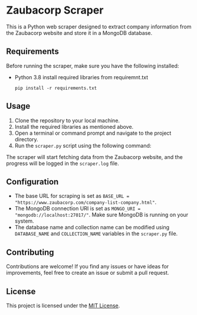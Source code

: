 # Zaubacorp Scraper

This is a Python web scraper designed to extract company information from the Zaubacorp website and store it in a MongoDB database.

## Requirements

Before running the scraper, make sure you have the following installed:

- Python 3.8
install required libraries from requiremnt.txt
  
  ```pip install -r requirements.txt```
## Usage

1. Clone the repository to your local machine.
2. Install the required libraries as mentioned above.
3. Open a terminal or command prompt and navigate to the project directory.
4. Run the `scraper.py` script using the following command:


The scraper will start fetching data from the Zaubacorp website, and the progress will be logged in the `scraper.log` file.

## Configuration

- The base URL for scraping is set as `BASE_URL = "https://www.zaubacorp.com/company-list-company.html"`.
- The MongoDB connection URI is set as `MONGO_URI = "mongodb://localhost:27017/"`. Make sure MongoDB is running on your system.
- The database name and collection name can be modified using `DATABASE_NAME` and `COLLECTION_NAME` variables in the `scraper.py` file.

## Contributing

Contributions are welcome! If you find any issues or have ideas for improvements, feel free to create an issue or submit a pull request.

## License

This project is licensed under the [MIT License](LICENSE).

